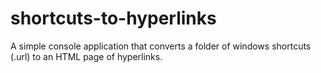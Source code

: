 # shortcuts-to-hyperlinks
A simple console application that converts a folder of windows shortcuts (.url) to an HTML page of hyperlinks.
